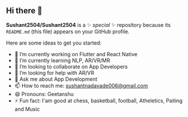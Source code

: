 ## Hi there 👋


**Sushant2504/Sushant2504** is a ✨ _special_ ✨ repository because its `README.md` (this file) appears on your GitHub profile.

Here are some ideas to get you started:

- 🔭 I’m currently working on Flutter and React Native
- 🌱 I’m currently learning NLP, AR/VR/MR
- 👯 I’m looking to collaborate on App Developers
- 🤔 I’m looking for help with AR/VR
- 💬 Ask me about App Development
- 📫 How to reach me: sushantnadavade006@gmail.com
- 😄 Pronouns: Geetanshu
- ⚡ Fun fact: I'am good at chess, basketball, football, Atheletics, Paiting and Music
